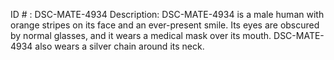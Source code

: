 ID # : DSC-MATE-4934
Description: DSC-MATE-4934 is a male human with orange stripes on its face and an ever-present smile. Its eyes are obscured by normal glasses, and it wears a medical mask over its mouth. DSC-MATE-4934 also wears a silver chain around its neck.